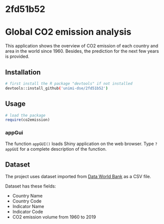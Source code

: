 # 2fd51b52

# Global CO2 emission analysis

This application shows the overview of CO2 emission of each country and area in the world since 1960. Besides, the prediction for the next few years is provided.

## Installation


```bash
# first install the R package "devtools" if not installed
devtools::install_github('unimi-dse/2fd51b52')
```

## Usage

```r
# load the package
require(co2emission)
```
### appGui
The function  `appGUI()` loads Shiny application on the web browser. Type `?appGUI` for a complete description of the function. 
## Dataset
The project uses dataset imported from [Data World Bank](https://data.worldbank.org/) as a CSV file.

Dataset has these fields:
- Country Name
- Country Code
- Indicator Name
- Indicator Code
- CO2 emission volume from 1960 to 2019
